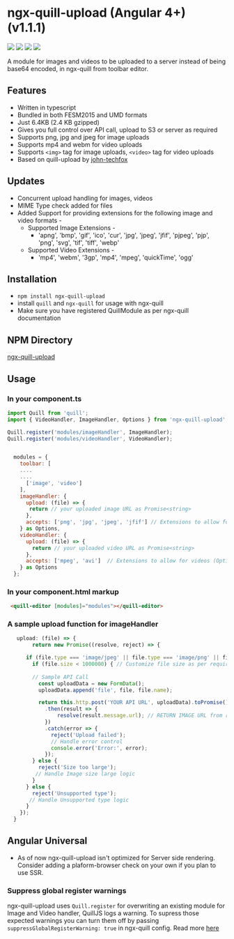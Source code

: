 # ngx-quill-upload (Angular 4+) (v1.1.1)

<img src="https://www.code-inspector.com/project/13693/score/svg"> <img src="https://www.code-inspector.com/project/13693/status/svg"> <img src="https://img.shields.io/npm/dw/ngx-quill-upload"> <img src="https://img.shields.io/npm/l/ngx-quill-upload">

A module for images and videos to be uploaded to a server instead of being base64 encoded, in ngx-quill from toolbar editor.

## Features

- Written in typescript
- Bundled in both FESM2015 and UMD formats
- Just 6.4KB (2.4 KB gzipped)
- Gives you full control over API call, upload to S3 or server as required
- Supports png, jpg and jpeg for image uploads
- Supports mp4 and webm for video uploads
- Supports ```<img>``` tag for image uploads, ```<video>``` tag for video uploads
- Based on quill-upload by [john-techfox](https://github.com/john-techfox/quill-upload)

## Updates

- Concurrent upload handling for images, videos
- MIME Type check added for files
- Added Support for providing extensions for the following image and video formats -
  - Supported Image Extensions - 
    - 'apng', 'bmp', 'gif', 'ico', 'cur', 'jpg', 'jpeg', 'jfif', 'pjpeg', 'pjp', 'png', 'svg', 'tif', 'tiff', 'webp'
  - Supported Video Extensions - 
    - 'mp4', 'webm', '3gp', 'mp4', 'mpeg', 'quickTime', 'ogg'

## Installation

- `npm install ngx-quill-upload`
- install `quill` and `ngx-quill` for usage with ngx-quill
- Make sure you have registered QuillModule as per ngx-quill documentation

## NPM Directory

[ngx-quill-upload](https://www.npmjs.com/package/ngx-quill-upload)

## Usage

### In your component.ts

```javascript
import Quill from 'quill';
import { VideoHandler, ImageHandler, Options } from 'ngx-quill-upload';

Quill.register('modules/imageHandler', ImageHandler);
Quill.register('modules/videoHandler', VideoHandler);


  modules = {
    toolbar: [
    ....
    ....
      ['image', 'video']
    ],
    imageHandler: {
      upload: (file) => {
       return // your uploaded image URL as Promise<string>
      },
      accepts: ['png', 'jpg', 'jpeg', 'jfif'] // Extensions to allow for images (Optional) | Default - ['jpg', 'jpeg', 'png']
    } as Options,
    videoHandler: {
      upload: (file) => {
        return // your uploaded video URL as Promise<string>
      },
      accepts: ['mpeg', 'avi']  // Extensions to allow for videos (Optional) | Default - ['mp4', 'webm']
    } as Options
  };
```

### In your component.html  markup

```html
 <quill-editor [modules]="modules"></quill-editor>
```

### A sample upload function for imageHandler

```javascript
   upload: (file) => {
        return new Promise((resolve, reject) => {

      if (file.type === 'image/jpeg' || file.type === 'image/png' || file.type === 'image/jpg') { // File types supported for image
        if (file.size < 1000000) { // Customize file size as per requirement
        
        // Sample API Call
          const uploadData = new FormData();
          uploadData.append('file', file, file.name);

          return this.http.post('YOUR API URL', uploadData).toPromise()
            .then(result => {
                resolve(result.message.url); // RETURN IMAGE URL from response
            })
            .catch(error => {
              reject('Upload failed'); 
              // Handle error control
              console.error('Error:', error);
            });
        } else {
          reject('Size too large');
         // Handle Image size large logic 
        }
      } else {
        reject('Unsupported type');
       // Handle Unsupported type logic
      }
    });
  }
```

## Angular Universal

- As of now ngx-quill-upload isn't optimized for Server side rendering. Consider adding a plaform-browser check on your own if you plan to use SSR.


### Suppress global register warnings

ngx-quill-upload uses `Quill.register` for overwriting an existing module for Image and Video handler, QuillJS logs a warning.
To supress those expected warnings you can turn them off by passing `suppressGlobalRegisterWarning: true` in ngx-quill config.
Read more [here](https://github.com/KillerCodeMonkey/ngx-quill)
